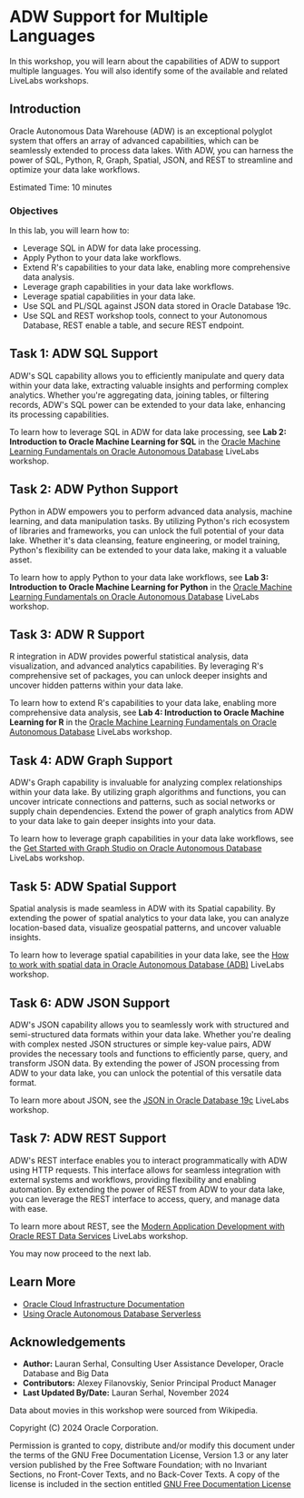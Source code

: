 # ADW Support for Multiple Languages

In this workshop, you will learn about the capabilities of ADW to support multiple languages. You will also identify some of the available and related LiveLabs workshops.

## Introduction

Oracle Autonomous Data Warehouse (ADW) is an exceptional polyglot system that offers an array of advanced capabilities, which can be seamlessly extended to process data lakes. With ADW, you can harness the power of SQL, Python, R, Graph, Spatial, JSON, and REST to streamline and optimize your data lake workflows.

Estimated Time: 10 minutes

### Objectives

In this lab, you will learn how to:

* Leverage SQL in ADW for data lake processing.
* Apply Python to your data lake workflows.
* Extend R's capabilities to your data lake, enabling more comprehensive data analysis.
* Leverage graph capabilities in your data lake workflows.
* Leverage spatial capabilities in your data lake.
* Use SQL and PL/SQL against JSON data stored in Oracle Database 19c.
* Use SQL and REST workshop tools, connect to your Autonomous Database, REST enable a table, and secure REST endpoint.

## Task 1: ADW SQL Support

ADW's SQL capability allows you to efficiently manipulate and query data within your data lake, extracting valuable insights and performing complex analytics. Whether you're aggregating data, joining tables, or filtering records, ADW's SQL power can be extended to your data lake, enhancing its processing capabilities.

To learn how to leverage SQL in ADW for data lake processing, see **Lab 2: Introduction to Oracle Machine Learning for SQL** in the [Oracle Machine Learning Fundamentals on Oracle Autonomous Database](https://livelabs.oracle.com/pls/apex/dbpm/r/livelabs/view-workshop?wid=922) LiveLabs workshop.

## Task 2: ADW Python Support

Python in ADW empowers you to perform advanced data analysis, machine learning, and data manipulation tasks. By utilizing Python's rich ecosystem of libraries and frameworks, you can unlock the full potential of your data lake. Whether it's data cleansing, feature engineering, or model training, Python's flexibility can be extended to your data lake, making it a valuable asset.

To learn how to apply Python to your data lake workflows, see **Lab 3: Introduction to Oracle Machine Learning for Python** in the [Oracle Machine Learning Fundamentals on Oracle Autonomous Database](https://livelabs.oracle.com/pls/apex/dbpm/r/livelabs/view-workshop?wid=922) LiveLabs workshop.

## Task 3: ADW R Support

R integration in ADW provides powerful statistical analysis, data visualization, and advanced analytics capabilities. By leveraging R's comprehensive set of packages, you can unlock deeper insights and uncover hidden patterns within your data lake.

To learn how to extend R's capabilities to your data lake, enabling more comprehensive data analysis, see **Lab 4: Introduction to Oracle Machine Learning for R** in the [Oracle Machine Learning Fundamentals on Oracle Autonomous Database](https://livelabs.oracle.com/pls/apex/dbpm/r/livelabs/view-workshop?wid=922) LiveLabs workshop.

## Task 4: ADW Graph Support

ADW's Graph capability is invaluable for analyzing complex relationships within your data lake. By utilizing graph algorithms and functions, you can uncover intricate connections and patterns, such as social networks or supply chain dependencies. Extend the power of graph analytics from ADW to your data lake to gain deeper insights into your data.

To learn how to leverage graph capabilities in your data lake workflows, see the [Get Started with Graph Studio on Oracle Autonomous Database](https://livelabs.oracle.com/pls/apex/dbpm/r/livelabs/view-workshop?wid=758) LiveLabs workshop.

## Task 5: ADW Spatial Support

Spatial analysis is made seamless in ADW with its Spatial capability. By extending the power of spatial analytics to your data lake, you can analyze location-based data, visualize geospatial patterns, and uncover valuable insights.

To learn how to leverage spatial capabilities in your data lake, see the [How to work with spatial data in Oracle Autonomous Database (ADB)](https://livelabs.oracle.com/pls/apex/dbpm/r/livelabs/view-workshop?wid=736) LiveLabs workshop.

## Task 6: ADW JSON Support

ADW's JSON capability allows you to seamlessly work with structured and semi-structured data formats within your data lake. Whether you're dealing with complex nested JSON structures or simple key-value pairs, ADW provides the necessary tools and functions to efficiently parse, query, and transform JSON data. By extending the power of JSON processing from ADW to your data lake, you can unlock the potential of this versatile data format.

To learn more about JSON, see the [JSON in Oracle Database 19c](https://livelabs.oracle.com/pls/apex/dbpm/r/livelabs/view-workshop?wid=638) LiveLabs workshop.

## Task 7: ADW REST Support

ADW's REST interface enables you to interact programmatically with ADW using HTTP requests. This interface allows for seamless integration with external systems and workflows, providing flexibility and enabling automation. By extending the power of REST from ADW to your data lake, you can leverage the REST interface to access, query, and manage data with ease.

To learn more about REST, see the [Modern Application Development with Oracle REST Data Services](https://livelabs.oracle.com/pls/apex/dbpm/r/livelabs/run-workshop?p210_wid=815) LiveLabs workshop.

You may now proceed to the next lab.

## Learn More

* [Oracle Cloud Infrastructure Documentation](https://docs.cloud.oracle.com/en-us/iaas/Content/GSG/Concepts/baremetalintro.htm)
* [Using Oracle Autonomous Database Serverless](https://docs.oracle.com/en/cloud/paas/autonomous-database/adbsa/index.html)

## Acknowledgements
* **Author:** Lauran Serhal, Consulting User Assistance Developer, Oracle Database and Big Data
* **Contributors:** Alexey Filanovskiy, Senior Principal Product Manager
* **Last Updated By/Date:** Lauran Serhal, November 2024

Data about movies in this workshop were sourced from Wikipedia.

Copyright (C) 2024 Oracle Corporation.

Permission is granted to copy, distribute and/or modify this document
under the terms of the GNU Free Documentation License, Version 1.3
or any later version published by the Free Software Foundation;
with no Invariant Sections, no Front-Cover Texts, and no Back-Cover Texts.
A copy of the license is included in the section entitled [GNU Free Documentation License](https://oracle-livelabs.github.io/adb/shared/adb-15-minutes/introduction/files/gnu-free-documentation-license.txt)

